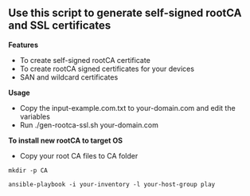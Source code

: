 ## Use this script to generate self-signed rootCA and SSL certificates


**Features**
* To create self-signed rootCA certificate
* To create rootCA signed certificates for your devices
* SAN and wildcard certificates 

**Usage**
* Copy the input-example.com.txt to your-domain.com and edit the variables
* Run ./gen-rootca-ssl.sh your-domain.com


**To install new rootCA to target OS**
* Copy your root CA files to CA folder

```
mkdir -p CA

ansible-playbook -i your-inventory -l your-host-group play

```





